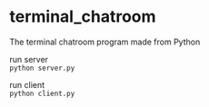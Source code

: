 # terminal_chatroom
The terminal chatroom program made from Python

run server<br>
`python server.py`

run client<br>
`python client.py`
